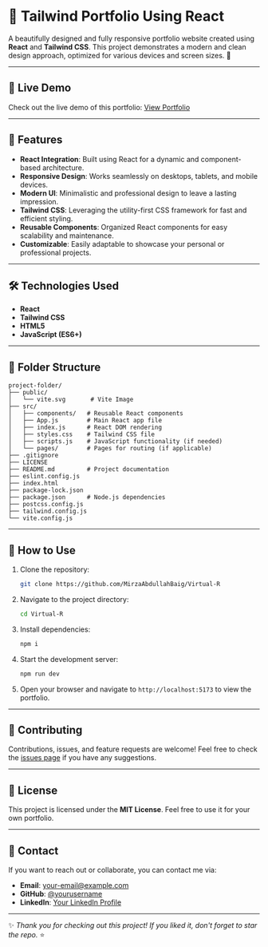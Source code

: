 # 🌟 Tailwind Portfolio Using React

A beautifully designed and fully responsive portfolio website created using **React** and **Tailwind CSS**. This project demonstrates a modern and clean design approach, optimized for various devices and screen sizes. 🚀

---

## 🔗 Live Demo

Check out the live demo of this portfolio: [View Portfolio](https://virtualr-sand.vercel.app/)

---

## 📖 Features

- **React Integration**: Built using React for a dynamic and component-based architecture.
- **Responsive Design**: Works seamlessly on desktops, tablets, and mobile devices.
- **Modern UI**: Minimalistic and professional design to leave a lasting impression.
- **Tailwind CSS**: Leveraging the utility-first CSS framework for fast and efficient styling.
- **Reusable Components**: Organized React components for easy scalability and maintenance.
- **Customizable**: Easily adaptable to showcase your personal or professional projects.

---

## 🛠️ Technologies Used

- **React**
- **Tailwind CSS**
- **HTML5**
- **JavaScript (ES6+)**

---

## 📂 Folder Structure

```
project-folder/
├── public/
│   └── vite.svg       # Vite Image
├── src/
│   ├── components/   # Reusable React components
│   ├── App.js        # Main React app file
│   ├── index.js      # React DOM rendering
│   ├── styles.css    # Tailwind CSS file
│   ├── scripts.js    # JavaScript functionality (if needed)
│   └── pages/        # Pages for routing (if applicable)
├── .gitignore
├── LICENSE
├── README.md         # Project documentation
├── eslint.config.js
├── index.html
├── package-lock.json
├── package.json      # Node.js dependencies
├── postcss.config.js
├── tailwind.config.js
└── vite.config.js
```

---

## 🚀 How to Use

1. Clone the repository:
   ```bash
   git clone https://github.com/MirzaAbdullahBaig/Virtual-R
   ```

2. Navigate to the project directory:
   ```bash
   cd Virtual-R
   ```

3. Install dependencies:
   ```bash
   npm i
   ```

4. Start the development server:
   ```bash
   npm run dev
   ```

5. Open your browser and navigate to `http://localhost:5173` to view the portfolio.

---

## 🤝 Contributing

Contributions, issues, and feature requests are welcome! Feel free to check the [issues page](https://github.com/MirzaAbdullahBaig/Virtual-R/issues) if you have any suggestions.

---

## 📃 License

This project is licensed under the **MIT License**. Feel free to use it for your own portfolio.

---

## 💬 Contact

If you want to reach out or collaborate, you can contact me via:
- **Email**: your-email@example.com
- **GitHub**: [@yourusername](https://github.com/yourusername)
- **LinkedIn**: [Your LinkedIn Profile](https://linkedin.com/in/yourprofile)

---

✨ *Thank you for checking out this project! If you liked it, don't forget to star the repo.* ⭐
